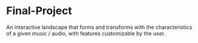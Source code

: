 # Final-Project
An interactive landscape that forms and transforms with the characteristics of a given music / audio, with features customizable by the user.

